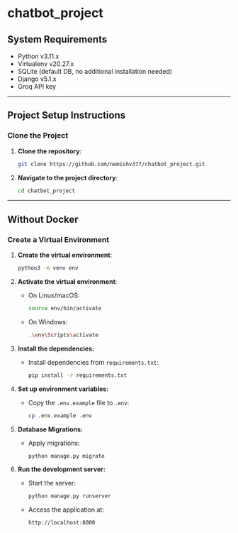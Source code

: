 # chatbot_project

## System Requirements

- Python v3.11.x
- Virtualenv v20.27.x
- SQLite (default DB, no additional installation needed)
- Django v5.1.x
- Groq API key

---

## Project Setup Instructions

### Clone the Project
1. **Clone the repository**:
    ```sh
    git clone https://github.com/nemishv377/chatbot_project.git
    ```
2. **Navigate to the project directory**:
    ```sh
    cd chatbot_project
    ```

---

## Without Docker

### Create a Virtual Environment
1. **Create the virtual environment**:
    ```sh
    python3 -m venv env
    ```
2. **Activate the virtual environment**:
    - On Linux/macOS:
        ```sh
        source env/bin/activate
        ```
    - On Windows:
        ```sh
        .\env\Scripts\activate
        ```

3. **Install the dependencies:**
    - Install dependencies from `requirements.txt`:
        ```sh
        pip install -r requirements.txt
        ```

4. **Set up environment variables:**
    - Copy the `.env.example` file to `.env`:
        ```sh
        cp .env.example .env
        ```

5. **Database Migrations:**
    - Apply migrations:
        ```sh
        python manage.py migrate
        ```

6. **Run the development server:**
    - Start the server:
        ```sh
        python manage.py runserver
        ```
    - Access the application at:
        ```
        http://localhost:8000
        ```

